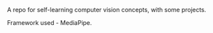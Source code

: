 A repo for self-learning computer vision concepts, with some projects.

Framework used - MediaPipe.
